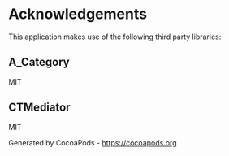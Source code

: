 # Acknowledgements
This application makes use of the following third party libraries:

## A_Category

MIT


## CTMediator

MIT

Generated by CocoaPods - https://cocoapods.org
